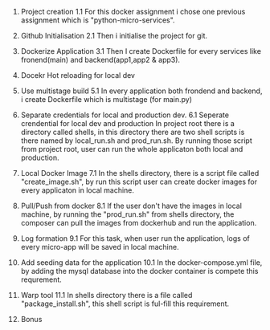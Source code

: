 1. Project creation
 1.1 For this docker assignment i chose one previous assignment which is "python-micro-services".

2. Github Initialisation
 2.1 Then i initialise the project for git.
 
3. Dockerize Application
 3.1 Then I create Dockerfile for every services like fronend(main) and backend(app1,app2 &    app3).
 
 4. Docekr Hot reloading for local dev
  
 
 5. Use multistage build
  5.1 In every application both frondend and backend, i create Dockerfile which is multistage (for main.py)
  
6. Separate  credentials for local and production dev. 
 6.1 Seperate crendential for local dev and production
 In project root there is a directory called shells, in this directory there are two shell scripts is there named by local_run.sh and prod_run.sh. By running those script from project root, user can run the whole applicaton both local and production.

7. Local Docker Image
 7.1 In the shells directory, there is a script file called "create_image.sh", by run this script user can create docker images for every applicaton in local machine.

8. Pull/Push from docker
 8.1 If the user don't have the images in local machine, by running the "prod_run.sh" from shells directory, the composer can pull the images from dockerhub and run the application.

9. Log formation
 9.1 For this task, when user run the application, logs of every micro-app will be saved in local machine.
 
10. Add seeding data for the application
  10.1 In the docker-compose.yml file, by adding the mysql database into the docker container is compete this requrement.
  
11. Warp tool
  11.1 In shells directory there is a file called "package_install.sh", this shell script is ful-fill this requirement.
 
12. Bonus
     
  
